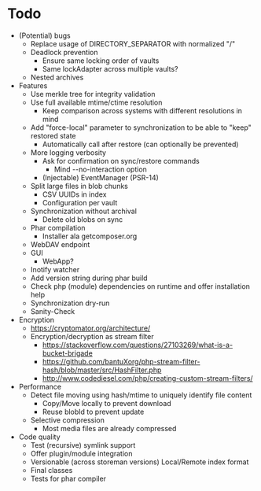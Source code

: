 
# Todo

- (Potential) bugs
    - Replace usage of DIRECTORY_SEPARATOR with normalized "/"
    - Deadlock prevention
        - Ensure same locking order of vaults
        - Same lockAdapter across multiple vaults?
    - Nested archives
- Features
    - Use merkle tree for integrity validation
    - Use full available mtime/ctime resolution
        - Keep comparison across systems with different resolutions in mind
    - Add "force-local" parameter to synchronization to be able to "keep" restored state
        - Automatically call after restore (can optionally be prevented)
    - More logging verbosity
        - Ask for confirmation on sync/restore commands
            - Mind --no-interaction option
        - (Injectable) EventManager (PSR-14)
    - Split large files in blob chunks
        - CSV UUIDs in index
        - Configuration per vault
    - Synchronization without archival
        - Delete old blobs on sync
    - Phar compilation
        - Installer ala getcomposer.org
    - WebDAV endpoint
    - GUI
        - WebApp?
    - Inotify watcher
    - Add version string during phar build
    - Check php (module) dependencies on runtime and offer installation help
    - Synchronization dry-run
    - Sanity-Check
- Encryption
    - https://cryptomator.org/architecture/
    - Encryption/decryption as stream filter
        - https://stackoverflow.com/questions/27103269/what-is-a-bucket-brigade
        - https://github.com/bantuXorg/php-stream-filter-hash/blob/master/src/HashFilter.php
        - http://www.codediesel.com/php/creating-custom-stream-filters/
- Performance
    - Detect file moving using hash/mtime to uniquely identify file content
        - Copy/Move locally to prevent download
        - Reuse blobId to prevent update
    - Selective compression
        - Most media files are already compressed
- Code quality
    - Test (recursive) symlink support
    - Offer plugin/module integration
    - Versionable (across storeman versions) Local/Remote index format
    - Final classes
    - Tests for phar compiler
